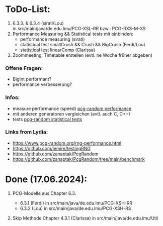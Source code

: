 # ToDo-List:

1. 6.3.3. & 6.3.4 (sirati/Lou)  \
  in src/main/java/de.edu.lmu/PCG-XSL-RR  bzw.:  PCG-RXS-M-XS
2. Performance Measuring && Statistical tests mit einbinden:
   - performance measuring (sirati)
   - statistical test smallCrush && Crush && BigCrush (Ferdi/Lou) 
   - statistical test linearComp (Clarissa)
3. Zoommeeting: Timetable erstellen (evtl. ne Woche früher abgeben)

### Offene Fragen:
- BigInt performant?
- performance verbesserung?


### Infos:

- measure performance (speed) [pcg-random performance](https://www.pcg-random.org/rng-performance.html)
- mit anderen generatoren vergleichen (evtl. auch C, C++)
- tests [pcg-random statistical tests](https://www.pcg-random.org/statistical-tests.html)

### Links from Lydia:
- https://www.pcg-random.org/rng-performance.html
- https://github.com/lemire/testingRNG
- https://github.com/zanaptak/PcgRandom
- https://github.com/zanaptak/PcgRandom/tree/main/benchmark



# Done (17.06.2024):
1. PCG-Modelle aus Chapter 6.3.
   + 6.3.1 (Ferdi)
     in src/main/java/de.edu.lmu/PCG-XSH-RR
   + 6.3.2 (Lou)
     in src/main/java/de.edu.lmu/PCG-XSH-RS

     
2. Skip Methode Chapter 4.3.1 (Clarissa)
in src/main/java/de.edu.lmu/Util
